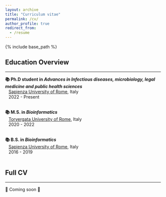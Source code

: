 ```yaml
---
layout: archive
title: "Curriculum vitae"
permalink: /cv/
author_profile: true
redirect_from:
  - /resume
---
```


{% include base_path %} 

## Education Overview
<hr>

<b> 📚 Ph.D student in <i> Advances in Infectious diseases, microbiology, legal medicine and public health sciences </i> </b> <br>
&ensp; [Sapienza University of Rome](https://www.uniroma1.it/en/pagina-strutturale/home), Italy <br>
&ensp; 2022 - Present <br> <br>
<!---
Third year student (38° cycle) under the supervision of Prof. [Maria Pia Conte](https://dspmi.uniroma1.it/en/node/5640). <br>
Research experience abroad (Nov. 2023 - Present) under the supervision of [Karel Břinda](https://brinda.eu/) ([Genscale](https://team.inria.fr/genscale/) team) at [INRIA Center at Rennes University](https://www.inria.fr/fr/centre-inria-universite-rennes), France.
--->

<b> 📚 M.S. in <i> Bioinformatics </i> </b> <br>
&ensp; [Torvergata University of Rome](https://web.uniroma2.it/en), Italy <br>
&ensp; 2020 - 2022 <br> <br>
<!---
M.S. Thesis: <i> Genotypic characterization of Staphylococcus aureus strains from patients affected by atopic dermatitis </i> – A microbial genomic study conducted under the supervision of Prof. [Maria Pia Conte](https://dspmi.uniroma1.it/en/node/5640) and Dr. Massimiliano Marazzato, [Department of Public Health and Infectious Diseases](https://dspmi.uniroma1.it/en), Sapienza University.
--->

<b> 📚 B.S. in <i> Bioinformatics </i> </b> <br>
&ensp; [Sapienza University of Rome](https://www.uniroma1.it/en/pagina-strutturale/home), Italy <br>
&ensp; 2016 - 2019 <br> <br>

<!---
B.S. Thesis: <i> Characterization of Nasal Microbiota in Children with Chronic Hypertrophy and Allergic Rhinitis </i> – A metagenomic study conducted under the supervision of Prof. [Maria Pia Conte](https://dspmi.uniroma1.it/en/node/5640) and Dr. Massimiliano Marazzato,  [Department of Public Health and Infectious Diseases](https://dspmi.uniroma1.it/en), Sapienza University. <br>

The entire B.Sc. program was taught in English.
 --->

## Full CV
<hr>

🚧 Coming soon 🚧